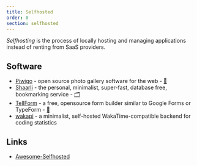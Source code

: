 ```yaml
---
title: Selfhosted
order: 0
section: selfhosted
---
```


<dfn>Selfhosting</dfn> is the process of locally hosting and managing applications instead of renting from SaaS providers.

## Software

-   [Piwigo][3] - open source photo gallery software for the web - [:octopus:][4]
-   [Shaarli](https://github.com/shaarli/Shaarli) - the personal, minimalist, super-fast, database free, bookmarking service - [:card_index_dividers:](https://shaarli.readthedocs.io/)
-   [TellForm][1] - a free, opensource form builder similar to Google Forms or TypeForm - [:octopus:][2]
-   [wakapi](https://github.com/muety/wakapi) - a minimalist, self-hosted WakaTime-compatible backend for coding statistics

## Links

-   [Awesome-Selfhosted][5]

[1]: https://tellform.com/

[2]: https://github.com/tellform/tellform

[3]: https://piwigo.org/

[4]: https://github.com/Piwigo

[5]: https://github.com/Kickball/awesome-selfhosted

